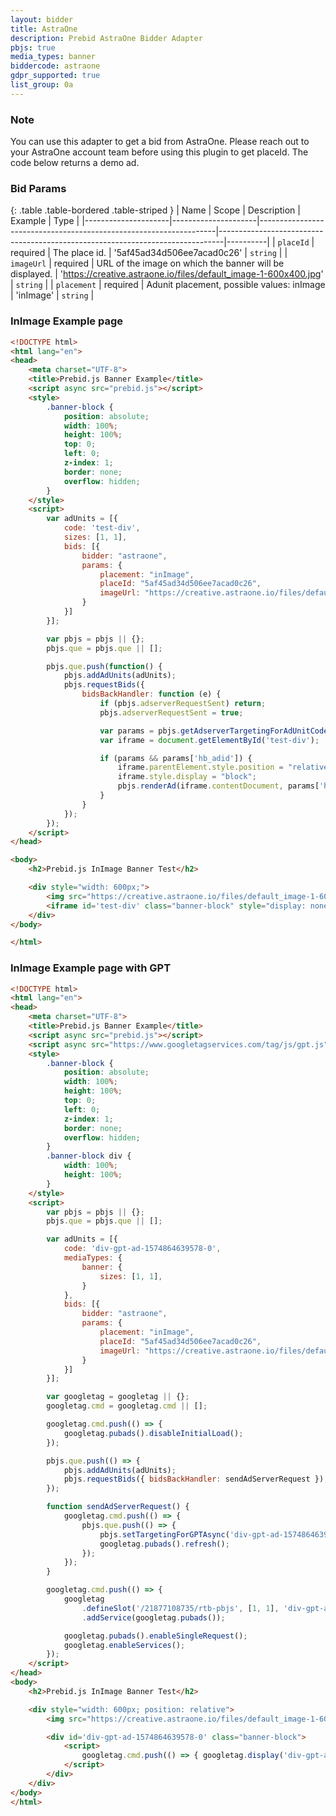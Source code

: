 ```yaml
---
layout: bidder
title: AstraOne
description: Prebid AstraOne Bidder Adapter
pbjs: true
media_types: banner
biddercode: astraone
gdpr_supported: true
list_group: 0a
---
```


### Note

You can use this adapter to get a bid from AstraOne.
Please reach out to your AstraOne account team before using this plugin to get placeId.
The code below returns a demo ad.


### Bid Params

{: .table .table-bordered .table-striped }
| Name                | Scope               | Description                                                       | Example                                                                       | Type     |
|---------------------|---------------------|-------------------------------------------------------------------|-------------------------------------------------------------------------------|----------|
| `placeId`           | required            | The place id.                                                     | '5af45ad34d506ee7acad0c26'                                                    | `string` |
| `imageUrl`          | required            | URL of the image on which the banner will be displayed.           | 'https://creative.astraone.io/files/default_image-1-600x400.jpg'              | `string` |
| `placement`         | required            | Adunit placement, possible values: inImage                        | 'inImage'                                                                     | `string` |


### InImage Example page


```html
<!DOCTYPE html>
<html lang="en">
<head>
	<meta charset="UTF-8">
	<title>Prebid.js Banner Example</title>
	<script async src="prebid.js"></script>
	<style>
        .banner-block {
            position: absolute;
            width: 100%;
            height: 100%;
            top: 0;
            left: 0;
            z-index: 1;
            border: none;
            overflow: hidden;
        }
    </style>
    <script>
        var adUnits = [{
            code: 'test-div',
            sizes: [1, 1],
            bids: [{
                bidder: "astraone",
                params: {
                    placement: "inImage",
                    placeId: "5af45ad34d506ee7acad0c26",
                    imageUrl: "https://creative.astraone.io/files/default_image-1-600x400.jpg"
                }
            }]
        }];

        var pbjs = pbjs || {};
        pbjs.que = pbjs.que || [];

        pbjs.que.push(function() {
            pbjs.addAdUnits(adUnits);
            pbjs.requestBids({
                bidsBackHandler: function (e) {
                    if (pbjs.adserverRequestSent) return;
                    pbjs.adserverRequestSent = true;

                    var params = pbjs.getAdserverTargetingForAdUnitCode("test-div");
                    var iframe = document.getElementById('test-div');

                    if (params && params['hb_adid']) {
                        iframe.parentElement.style.position = "relative";
                        iframe.style.display = "block";
                        pbjs.renderAd(iframe.contentDocument, params['hb_adid']);
                    }
                }
            });
        });
    </script>
</head>

<body>
	<h2>Prebid.js InImage Banner Test</h2>

	<div style="width: 600px;">
        <img src="https://creative.astraone.io/files/default_image-1-600x400.jpg" />
        <iframe id='test-div' class="banner-block" style="display: none;"></iframe>
    </div>
</body>

</html>
```
### InImage Example page with GPT

```html
<!DOCTYPE html>
<html lang="en">
<head>
	<meta charset="UTF-8">
	<title>Prebid.js Banner Example</title>
	<script async src="prebid.js"></script>
	<script async src="https://www.googletagservices.com/tag/js/gpt.js"></script>
	<style>
		.banner-block {
			position: absolute;
			width: 100%;
			height: 100%;
			top: 0;
			left: 0;
			z-index: 1;
			border: none;
			overflow: hidden;
		}
		.banner-block div {
			width: 100%;
			height: 100%;
		}
	</style>
	<script>
		var pbjs = pbjs || {};
		pbjs.que = pbjs.que || [];

		var adUnits = [{
			code: 'div-gpt-ad-1574864639578-0',
			mediaTypes: {
				banner: {
					sizes: [1, 1],
				}
			},
			bids: [{
				bidder: "astraone",
				params: {
					placement: "inImage",
					placeId: "5af45ad34d506ee7acad0c26",
					imageUrl: "https://creative.astraone.io/files/default_image-1-600x400.jpg"
				}
			}]
		}];

		var googletag = googletag || {};
		googletag.cmd = googletag.cmd || [];

		googletag.cmd.push(() => {
			googletag.pubads().disableInitialLoad();
		});

		pbjs.que.push(() => {
			pbjs.addAdUnits(adUnits);
			pbjs.requestBids({ bidsBackHandler: sendAdServerRequest });
		});

		function sendAdServerRequest() {
			googletag.cmd.push(() => {
				pbjs.que.push(() => {
					pbjs.setTargetingForGPTAsync('div-gpt-ad-1574864639578-0');
					googletag.pubads().refresh();
				});
			});
		}

		googletag.cmd.push(() => {
			googletag
				.defineSlot('/21877108735/rtb-pbjs', [1, 1], 'div-gpt-ad-1574864639578-0')
				.addService(googletag.pubads());

			googletag.pubads().enableSingleRequest();
			googletag.enableServices();
		});
	</script>
</head>
<body>
	<h2>Prebid.js InImage Banner Test</h2>

	<div style="width: 600px; position: relative">
		<img src="https://creative.astraone.io/files/default_image-1-600x400.jpg" />

		<div id='div-gpt-ad-1574864639578-0' class="banner-block">
			<script>
				googletag.cmd.push(() => { googletag.display('div-gpt-ad-1574864639578-0'); });
			</script>
		</div>
	</div>
</body>
</html>
```
